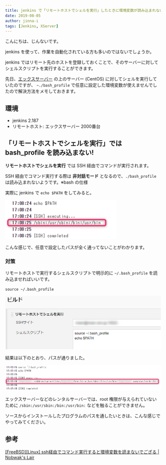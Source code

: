 ```yaml
---
title: jenkins で「リモートホストでシェルを実行」したときに環境変数が読み込まれない件
date: 2019-08-05
author: jinna-i
tags: [Jenkins, XServer]
---
```


こんにちは、じんないです。

jenkins を使って、作業を自動化されている方も多いのではないでしょうか。

jenkins ではリモート先のホストを登録しておくことで、そのサーバーに対してシェルスクリプトを実行することができます。

先日、[エックスサーバー](https://www.xserver.ne.jp/) の上のサーバー (CentOS) に対してシェルを実行していたのですが、 `~./bash_profile` で任意に設定した環境変数が使えませんでしたので解決方法をメモしておきます。

## 環境

- jenkins 2.187
- リモートホスト: エックスサーバー 2000番台

## 「リモートホストでシェルを実行」では bash_profile を読み込まない!

**リモートホストでシェルを実行** では SSH 経由でコマンドが実行されます。

SSH 経由でコマンド実行する際は **非対話モード** となるので、`./bash_profile` は読み込まれないようです。※bash の仕様

実際に jenkins で `echo $PATH` をしてみると。

![](images/environment-variables-are-not-read-when-executing-shell-on-remote-host-with-jenkins-1.png)

こんな感じで、任意で設定したパスが全く通ってないことがわかります。

### 対策

リモートホストで実行するシェルスクリプトで明示的に `~/.bash_profile` を読み込ませればいいです。

`source ~/.bash_profile`

![](images/environment-variables-are-not-read-when-executing-shell-on-remote-host-with-jenkins-2.png)

結果は以下のとおり、パスが通りました。

![](images/environment-variables-are-not-read-when-executing-shell-on-remote-host-with-jenkins-3.png)

エックスサーバーなどのレンタルサーバーでは、root 権限が与えられていないために `/sbin:/usr/sbin:/bin:/usr/bin:` などを触ることができません。

ソースからインストールしたプログラムのパスを通したいときは、こんな感じでやってみてください。

## 参考

[\[FreeBSD\]\[Linux\] ssh経由でコマンド実行すると環境変数を読まないでござる | Nobwak's Lair](http://april.fool.jp/blogs/2013/07/25/freebsdlinux-ssh%E7%B5%8C%E7%94%B1%E3%81%A7%E3%82%B3%E3%83%9E%E3%83%B3%E3%83%89%E5%AE%9F%E8%A1%8C%E3%81%99%E3%82%8B%E3%81%A8%E7%92%B0%E5%A2%83%E5%A4%89%E6%95%B0%E3%82%92%E8%AA%AD%E3%81%BE%E3%81%AA/)
